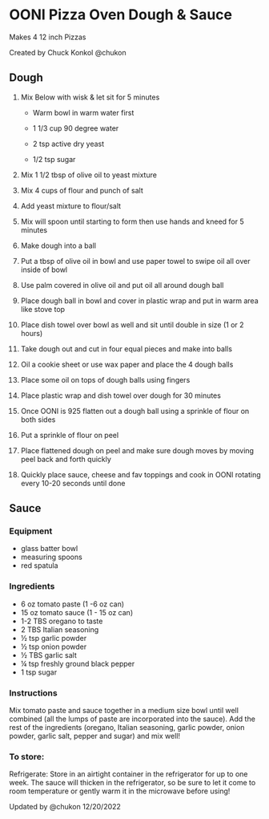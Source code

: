 # OONI Pizza Oven Dough & Sauce

Makes 4 12 inch Pizzas

Created by Chuck Konkol @chukon

## Dough

1) Mix Below with wisk & let sit for 5 minutes

   - Warm bowl in warm water first

   - 1 1/3 cup 90 degree water

   - 2 tsp active dry yeast

   - 1/2 tsp sugar

2) Mix 1 1/2 tbsp of olive oil to yeast mixture

3) Mix 4 cups of flour and punch of salt

4) Add yeast mixture to flour/salt

5) Mix will spoon until starting to form then use hands and kneed for 5 minutes

6) Make dough into a ball

7) Put a tbsp of olive oil in bowl and use paper towel to swipe oil all over inside of bowl

8) Use palm covered in olive oil and put oil all around dough ball

9) Place dough ball in bowl and cover in plastic wrap and put in warm area like stove top

10) Place dish towel over bowl as well and sit until double in size (1 or 2 hours)

11) Take dough out and cut in four equal pieces and make into balls

12) Oil a cookie sheet or use wax paper and place the 4 dough balls

13) Place some oil on tops of dough balls using fingers

14) Place plastic wrap and dish towel over dough for 30 minutes

15) Once OONI is 925 flatten out a dough ball using a sprinkle of flour on both sides

16) Put a sprinkle of flour on peel

17) Place flattened dough on peel and make sure dough moves by moving peel back and forth quickly

18) Quickly place sauce, cheese and fav toppings and cook in OONI rotating every 10-20 seconds until done

## Sauce

### Equipment

   - glass batter bowl
   - measuring spoons
   - red spatula

### Ingredients

   - 6 oz tomato paste (1 -6 oz can)
   - 15 oz tomato sauce (1 - 15 oz can)
   - 1-2 TBS oregano to taste
   - 2 TBS Italian seasoning
   - ½ tsp garlic powder
   - ½ tsp onion powder
   - ½ TBS garlic salt
   - ¼ tsp freshly ground black pepper
   - 1 tsp sugar

### Instructions

Mix tomato paste and sauce together in a medium size bowl until well combined (all the lumps of paste are incorporated into the sauce).
Add the rest of the ingredients (oregano, Italian seasoning, garlic powder, onion powder, garlic salt, pepper and sugar) and mix well!

### To store:

Refrigerate: Store in an airtight container in the refrigerator for up to one week. The sauce will thicken in the refrigerator, so be sure to let it come to room temperature or gently warm it in the microwave before using!

Updated by @chukon 12/20/2022
